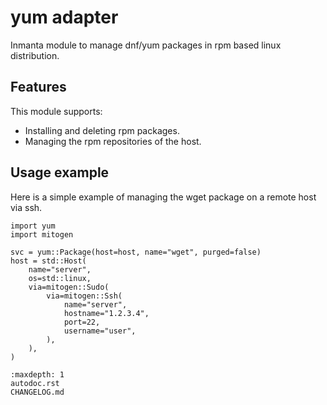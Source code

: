 # yum adapter

Inmanta module to manage dnf/yum packages in rpm based linux distribution.

## Features

This module supports:
- Installing and deleting rpm packages.
- Managing the rpm repositories of the host.

## Usage example

Here is a simple example of managing the wget package on a remote host via ssh.

```
import yum
import mitogen

svc = yum::Package(host=host, name="wget", purged=false)
host = std::Host(
    name="server",
    os=std::linux,
    via=mitogen::Sudo(
        via=mitogen::Ssh(
            name="server",
            hostname="1.2.3.4",
            port=22,
            username="user",
        ),
    ),
)
```

```{toctree}
:maxdepth: 1
autodoc.rst
CHANGELOG.md
```